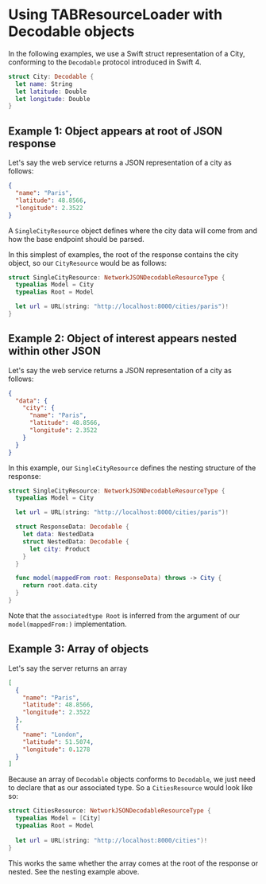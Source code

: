 # Using TABResourceLoader with Decodable objects

In the following examples, we use a Swift struct representation of a City, conforming to the `Decodable` protocol introduced in Swift 4.

```swift
struct City: Decodable {
  let name: String
  let latitude: Double
  let longitude: Double
}
```

## Example 1: Object appears at root of JSON response

Let's say the web service returns a JSON representation of a city as follows:

```json
{
  "name": "Paris",
  "latitude": 48.8566,
  "longitude": 2.3522
}
```

A `SingleCityResource` object defines where the city data will come from and how the base endpoint should be parsed.

In this simplest of examples, the root of the response contains the city object, so our `CityResource` would be as follows:

```swift
struct SingleCityResource: NetworkJSONDecodableResourceType {
  typealias Model = City
  typealias Root = Model

  let url = URL(string: "http://localhost:8000/cities/paris")!
}
```

## Example 2: Object of interest appears nested within other JSON

Let's say the web service returns a JSON representation of a city as follows:

```json
{
  "data": {
    "city": {
      "name": "Paris",
      "latitude": 48.8566,
      "longitude": 2.3522
    }
  }
}
```

In this example, our `SingleCityResource` defines the nesting structure of the response:

```swift
struct SingleCityResource: NetworkJSONDecodableResourceType {
  typealias Model = City

  let url = URL(string: "http://localhost:8000/cities/paris")!

  struct ResponseData: Decodable {
    let data: NestedData
    struct NestedData: Decodable {
      let city: Product
    }
  }

  func model(mappedFrom root: ResponseData) throws -> City {
    return root.data.city
  }
}
```

Note that the `associatedtype Root` is inferred from the argument of our `model(mappedFrom:)` implementation.

## Example 3: Array of objects

Let's say the server returns an array

```json
[
  {
    "name": "Paris",
    "latitude": 48.8566,
    "longitude": 2.3522
  },
  {
    "name": "London",
    "latitude": 51.5074,
    "longitude": 0.1278
  }
]
```

Because an array of `Decodable` objects conforms to `Decodable`, we just need to declare that as our associated type. So a `CitiesResource` would look like so:

```swift
struct CitiesResource: NetworkJSONDecodableResourceType {
  typealias Model = [City]
  typealias Root = Model
  
  let url = URL(string: "http://localhost:8000/cities")!
}
```

This works the same whether the array comes at the root of the response or nested. See the nesting example above.
